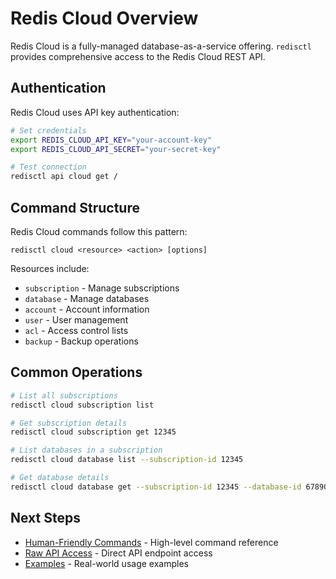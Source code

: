 # Redis Cloud Overview

Redis Cloud is a fully-managed database-as-a-service offering. `redisctl` provides comprehensive access to the Redis Cloud REST API.

## Authentication

Redis Cloud uses API key authentication:

```bash
# Set credentials
export REDIS_CLOUD_API_KEY="your-account-key"
export REDIS_CLOUD_API_SECRET="your-secret-key"

# Test connection
redisctl api cloud get /
```

## Command Structure

Redis Cloud commands follow this pattern:

```
redisctl cloud <resource> <action> [options]
```

Resources include:
- `subscription` - Manage subscriptions
- `database` - Manage databases
- `account` - Account information
- `user` - User management
- `acl` - Access control lists
- `backup` - Backup operations

## Common Operations

```bash
# List all subscriptions
redisctl cloud subscription list

# Get subscription details
redisctl cloud subscription get 12345

# List databases in a subscription
redisctl cloud database list --subscription-id 12345

# Get database details
redisctl cloud database get --subscription-id 12345 --database-id 67890
```

## Next Steps

- [Human-Friendly Commands](./human-commands.md) - High-level command reference
- [Raw API Access](./api-access.md) - Direct API endpoint access
- [Examples](./examples.md) - Real-world usage examples